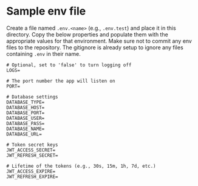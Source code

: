 # Sample env file

Create a file named `.env.<name>` (e.g., `.env.test`) and place it in this directory. Copy the below properties and populate them with the appropriate values for that environment. Make sure not to commit any env files to the repository. The gitignore is already setup to ignore any files containing `.env` in their name.

```
# Optional, set to 'false' to turn logging off
LOGS=

# The port number the app will listen on
PORT=

# Database settings
DATABASE_TYPE=
DATABASE_HOST=
DATABASE_PORT=
DATABASE_USER=
DATABASE_PASS=
DATABASE_NAME=
DATABASE_URL=

# Token secret keys
JWT_ACCESS_SECRET=
JWT_REFRESH_SECRET=

# Lifetime of the tokens (e.g., 30s, 15m, 1h, 7d, etc.)
JWT_ACCESS_EXPIRE=
JWT_REFRESH_EXPIRE=
```
